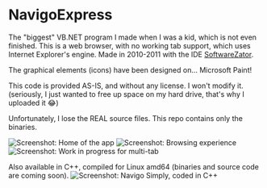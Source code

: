 # NavigoExpress
The "biggest" VB.NET program I made when I was a kid, which is not even finished. This is a web browser, with no working tab support, which uses Internet Explorer's engine.
Made in 2010-2011 with the IDE [SoftwareZator](https://github.com/veler/SoftwareZator-2012 "SoftwareZator's 2012 source code").

The graphical elements (icons) have been designed on... Microsoft Paint!

This code is provided AS-IS, and without any license. I won't modify it.
(seriously, I just wanted to free up space on my hard drive, that's why I uploaded it 😂)

Unfortunately, I lose the REAL source files. This repo contains only the binaries.

![Screenshot: Home of the app](../master/screenshot_newtab_express.png "Home of the app")
![Screenshot: Browsing experience](../master/screenshot_newtab_express.png "Browsing experience")
![Screenshot: Work in progress for multi-tab](../master/screenshot_tab2_express.png "Work in progress for multi-tab")

Also available in C++, compiled for Linux amd64 (binaries and source code are coming soon).
![Screenshot: Navigo Simply, coded in C++](../master/screenshot_nsimply.png "Navigo Simply, coded in C++")
